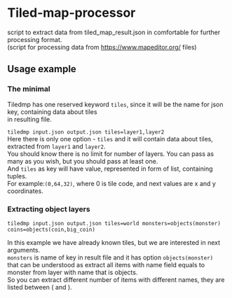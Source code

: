 # Tiled-map-processor
script to extract data from tiled_map_result.json in comfortable for further processing format.<br>
(script for processing data from https://www.mapeditor.org/ files)


## Usage example
### The minimal
Tiledmp has one reserved keyword ```tiles```, since it will be the name for json key, containing data about tiles<br>
in resulting file.<br>

```tiledmp input.json output.json tiles=layer1,layer2```<br>
Here there is only one option - ```tiles``` and it will contain data about tiles, extracted from ```layer1``` and ```layer2```.<br>
You should know there is no limit for number of layers. You can pass as many as you wish, but you should pass at least one.<br>
And ```tiles``` as key will have value, represented in form of list, containing tuples.<br>
For example:```(0,64,32)```, where 0 is tile code, and next values are x and y coordinates.<br>

### Extracting object layers
```tiledmp input.json output.json tiles=world monsters=objects(monster) coins=objects(coin,big_coin)```

In this example we have already known tiles, but we are interested in next arguments.<br>
```monsters``` is name of key in result file and it has option ```objects(monster)```<br>
that can be understood as extract all items with name field equals to monster from layer with name that is objects.<br>
So you can extract different number of items with different names, they are listed between ( and ).<br>

